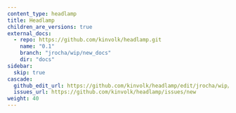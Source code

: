 ```yaml
---
content_type: headlamp
title: Headlamp
children_are_versions: true
external_docs:
  - repo: https://github.com/kinvolk/headlamp.git
    name: "0.1"
    branch: "jrocha/wip/new_docs"
    dir: "docs"
sidebar:
  skip: true
cascade:
  github_edit_url: https://github.com/kinvolk/headlamp/edit/jrocha/wip/new_docs/docs/
  issues_url: https://github.com/kinvolk/headlamp/issues/new
weight: 40
---
```

